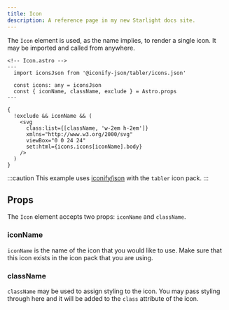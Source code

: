 ```yaml
---
title: Icon
description: A reference page in my new Starlight docs site.
---
```


The `Icon` element is used, as the name implies, to render a single icon. It may be imported and called from anywhere.

```astro
<!-- Icon.astro -->
---
  import iconsJson from '@iconify-json/tabler/icons.json'

  const icons: any = iconsJson
  const { iconName, className, exclude } = Astro.props
---

{
  !exclude && iconName && (
    <svg
      class:list={[className, 'w-2em h-2em']}
      xmlns="http://www.w3.org/2000/svg"
      viewBox="0 0 24 24"
      set:html={icons.icons[iconName].body}
    />
  )
}

```

:::caution
This example uses [iconify/json](https://www.npmjs.com/package/@iconify/json) with the `tabler` icon pack.
:::

## Props

The `Icon` element accepts two props: `iconName` and `className`.

### iconName

`iconName` is the name of the icon that you would like to use. Make sure that this icon exists in the icon pack that you are using.

### className

`className` may be used to assign styling to the icon. You may pass styling through here and it will be added to the `class` attribute of the icon.
